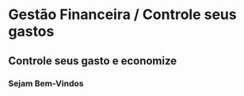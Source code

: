 # Gestão Financeira / Controle seus gastos
## Controle seus gasto e economize
### Sejam  Bem-Vindos
